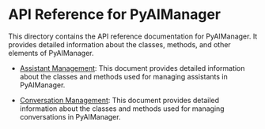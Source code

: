# API Reference for PyAIManager

This directory contains the API reference documentation for PyAIManager. It provides detailed information about the classes, methods, and other elements of PyAIManager.

- [Assistant Management](assistant_management.md): This document provides detailed information about the classes and methods used for managing assistants in PyAIManager.

- [Conversation Management](./conversation_management.md): This document provides detailed information about the classes and methods used for managing conversations in PyAIManager.